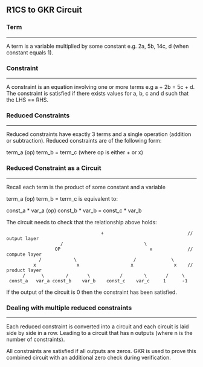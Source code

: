 ## R1CS to GKR Circuit

### Term

---
A term is a variable multiplied by some constant e.g. 2a, 5b, 14c, d (when constant equals 1).

### Constraint

---
A constraint is an equation involving one or more terms 
e.g a + 2b = 5c + d. The constraint is satisfied if there exists values for a, b, c and d such that the LHS == RHS.

### Reduced Constraints

---
Reduced constraints have exactly 3 terms and a single operation (addition or subtraction). Reduced constraints are of the following form:

term_a (op) term_b = term_c  (where op is either + or x)


### Reduced Constraint as a Circuit

---
Recall each term is the product of some constant and a variable

term_a (op) term_b = term_c   is equivalent to:

const_a * var_a (op) const_b * var_b  = const_c * var_b

The circuit needs to check that the relationship above holds:

```text
                                   +                               // output layer
                    /                              \
                  OP                                 x             // compute layer
            /            \                     /             \
          x               x                   x               x    // product layer
      /      \        /       \           /        \       /     \
 const_a   var_a const_b    var_b    const_c    var_c     1      -1
```

If the output of the circuit is 0 then the constraint has been satisfied. 

### Dealing with multiple reduced constraints

---
Each reduced constraint is converted into a circuit and each circuit is laid side by side in a row. Leading to a circuit that 
has n outputs (where n is the number of constraints).

All constraints are satisfied if all outputs are zeros. GKR is used to prove this combined circuit with an additional zero check during verification.
